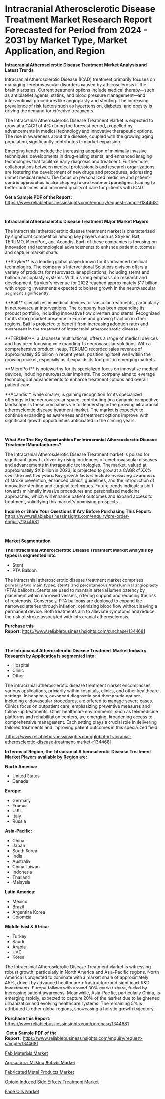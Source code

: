 <p><h1>Intracranial Atherosclerotic Disease Treatment Market Research Report Forecasted for Period from 2024 -  2031 by Market Type, Market Application, and Region</h1></p><p><strong>Intracranial Atherosclerotic Disease Treatment Market Analysis and Latest Trends</strong></p>
<p><p>Intracranial Atherosclerotic Disease (ICAD) treatment primarily focuses on managing cerebrovascular disorders caused by atherosclerosis in the brain's arteries. Current treatment options include medical therapy—such as antiplatelet agents, statins, and blood pressure management—and interventional procedures like angioplasty and stenting. The increasing prevalence of risk factors such as hypertension, diabetes, and obesity is driving the demand for effective treatments.</p><p>The Intracranial Atherosclerotic Disease Treatment Market is expected to grow at a CAGR of 4% during the forecast period, propelled by advancements in medical technology and innovative therapeutic options. The rise in awareness about the disease, coupled with the growing aging population, significantly contributes to market expansion. </p><p>Emerging trends include the increasing adoption of minimally invasive techniques, developments in drug-eluting stents, and enhanced imaging technologies that facilitate early diagnosis and treatment. Furthermore, collaborations between medical professionals and research organizations are fostering the development of new drugs and procedures, addressing unmet medical needs. The focus on personalized medicine and patient-centric approaches is also shaping future treatment paradigms, leading to better outcomes and improved quality of care for patients with ICAD.</p></p>
<p><strong>Get a Sample PDF of the Report:&nbsp;</strong> <a href="https://www.reliablebusinessinsights.com/enquiry/request-sample/1344681?utm_campaign=1109&utm_medium=2&utm_source=Github&utm_content=ia&utm_term=03102024&utm_id=intracranial-atherosclerotic-disease-treatment">https://www.reliablebusinessinsights.com/enquiry/request-sample/1344681</a></p>
<p>&nbsp;</p>
<p><strong>Intracranial Atherosclerotic Disease Treatment Major Market Players</strong></p>
<p><p>The intracranial atherosclerotic disease treatment market is characterized by significant competition among key players such as Stryker, Balt, TERUMO, MicroPort, and Acandis. Each of these companies is focusing on innovation and technological advancements to enhance patient outcomes and capture market share.</p><p>**Stryker** is a leading global player known for its advanced medical technologies. The company's Interventional Solutions division offers a variety of products for neurovascular applications, including stents and balloon angioplasty systems. With a strong emphasis on research and development, Stryker's revenue for 2022 reached approximately $17 billion, with ongoing investments expected to bolster growth in the neurovascular segment significantly.</p><p>**Balt** specializes in medical devices for vascular treatments, particularly in neurovascular interventions. The company has been expanding its product portfolio, including innovative flow diverters and stents. Recognized for its strong market presence in Europe and growing traction in other regions, Balt is projected to benefit from increasing adoption rates and awareness in the treatment of intracranial atherosclerotic disease.</p><p>**TERUMO**, a Japanese multinational, offers a range of medical devices and has been focusing on expanding its neurovascular solutions. With a comprehensive product lineup, TERUMO recorded sales revenue of approximately $5 billion in recent years, positioning itself well within the growing market, especially as it expands its footprint in emerging markets.</p><p>**MicroPort** is noteworthy for its specialized focus on innovative medical devices, including neurovascular implants. The company aims to leverage technological advancements to enhance treatment options and overall patient care. </p><p>**Acandis**, while smaller, is gaining recognition for its specialized offerings in the neurovascular space, contributing to a dynamic competitive landscape as these companies vie for leadership in the growing intracranial atherosclerotic disease treatment market. The market is expected to continue expanding as awareness and treatment options improve, with significant growth opportunities anticipated in the coming years.</p></p>
<p>&nbsp;</p>
<p><strong>What Are The Key Opportunities For Intracranial Atherosclerotic Disease Treatment Manufacturers?</strong></p>
<p><p>The Intracranial Atherosclerotic Disease Treatment market is poised for significant growth, driven by rising incidences of cerebrovascular diseases and advancements in therapeutic technologies. The market, valued at approximately $X billion in 2023, is projected to grow at a CAGR of XX% over the next five years. Key growth factors include increasing awareness of stroke prevention, enhanced clinical guidelines, and the introduction of innovative stenting and surgical techniques. Future trends indicate a shift towards minimally invasive procedures and personalized medicine approaches, which will enhance patient outcomes and expand access to treatment, solidifying this market's promising prospects.</p></p>
<p><strong>Inquire or Share Your Questions If Any Before Purchasing This Report:</strong> <a href="https://www.reliablebusinessinsights.com/enquiry/pre-order-enquiry/1344681?utm_campaign=1109&utm_medium=2&utm_source=Github&utm_content=ia&utm_term=03102024&utm_id=intracranial-atherosclerotic-disease-treatment">https://www.reliablebusinessinsights.com/enquiry/pre-order-enquiry/1344681</a></p>
<p>&nbsp;</p>
<p><strong>Market Segmentation</strong></p>
<p><strong>The Intracranial Atherosclerotic Disease Treatment Market Analysis by types is segmented into:</strong></p>
<p><ul><li>Stent</li><li>PTA Balloon</li></ul></p>
<p><p>The intracranial atherosclerotic disease treatment market comprises primarily two main types: stents and percutaneous transluminal angioplasty (PTA) balloons. Stents are used to maintain arterial lumen patency by placement within narrowed vessels, offering support and reducing the risk of restenosis. Conversely, PTA balloons are deployed to expand the narrowed arteries through inflation, optimizing blood flow without leaving a permanent device. Both treatments aim to alleviate symptoms and reduce the risk of stroke associated with intracranial atherosclerosis.</p></p>
<p><strong>Purchase this Report:&nbsp;</strong><a href="https://www.reliablebusinessinsights.com/purchase/1344681?utm_campaign=1109&utm_medium=2&utm_source=Github&utm_content=ia&utm_term=03102024&utm_id=intracranial-atherosclerotic-disease-treatment">https://www.reliablebusinessinsights.com/purchase/1344681</a></p>
<p>&nbsp;</p>
<p><strong>The Intracranial Atherosclerotic Disease Treatment Market Industry Research by Application is segmented into:</strong></p>
<p><ul><li>Hospital</li><li>Clinic</li><li>Other</li></ul></p>
<p><p>The intracranial atherosclerotic disease treatment market encompasses various applications, primarily within hospitals, clinics, and other healthcare settings. In hospitals, advanced diagnostic and therapeutic options, including endovascular procedures, are offered to manage severe cases. Clinics focus on outpatient care, emphasizing preventive measures and follow-up treatments. Other healthcare environments, such as telemedicine platforms and rehabilitation centers, are emerging, broadening access to comprehensive management. Each setting plays a crucial role in delivering tailored treatments and improving patient outcomes in this specialized field.</p></p>
<p><a href="https://www.reliablebusinessinsights.com/global-intracranial-atherosclerotic-disease-treatment-market-r1344681?utm_campaign=1109&utm_medium=2&utm_source=Github&utm_content=ia&utm_term=03102024&utm_id=intracranial-atherosclerotic-disease-treatment">&nbsp;https://www.reliablebusinessinsights.com/global-intracranial-atherosclerotic-disease-treatment-market-r1344681</a></p>
<p><strong>In terms of Region, the Intracranial Atherosclerotic Disease Treatment Market Players available by Region are:</strong></p>
<p>
    <p> <strong> North America: </strong>
        <ul>
            <li>United States</li>
            <li>Canada</li>
        </ul>
        </p> 
    <p> <strong> Europe: </strong>
        <ul>
            <li>Germany</li>
            <li>France</li>
            <li>U.K.</li>
            <li>Italy</li>
            <li>Russia</li>
        </ul>
        </p> 
    <p> <strong> Asia-Pacific: </strong>
        <ul>
            <li>China</li>
            <li>Japan</li>
            <li>South Korea</li>
            <li>India</li>
            <li>Australia</li>
            <li>China Taiwan</li>
            <li>Indonesia</li>
            <li>Thailand</li>
            <li>Malaysia</li>
        </ul>
        </p> 
    <p> <strong> Latin America: </strong>
        <ul>
            <li>Mexico</li>
            <li>Brazil</li>
            <li>Argentina Korea</li>
            <li>Colombia</li>
        </ul>
        </p> 
    <p> <strong> Middle East & Africa: </strong>
        <ul>
            <li>Turkey</li>
            <li>Saudi</li>
            <li>Arabia</li>
            <li>UAE</li>
            <li>Korea</li>
        </ul>
    </p>
    </p>
<p><p>The Intracranial Atherosclerotic Disease Treatment Market is witnessing robust growth, particularly in North America and Asia-Pacific regions. North America is projected to dominate with a market share of approximately 45%, driven by advanced healthcare infrastructure and significant R&D investments. Europe follows with around 30% market share, fueled by increasing patient awareness. Meanwhile, Asia-Pacific, particularly China, is emerging rapidly, expected to capture 20% of the market due to heightened urbanization and evolving healthcare systems. The remaining 5% is attributed to other global regions, showcasing a holistic growth trajectory.</p></p>
<p><strong>Purchase this Report: </strong><a href="https://www.reliablebusinessinsights.com/purchase/1344681?utm_campaign=1109&utm_medium=2&utm_source=Github&utm_content=ia&utm_term=03102024&utm_id=intracranial-atherosclerotic-disease-treatment">https://www.reliablebusinessinsights.com/purchase/1344681</a></p>
<p>&nbsp;<strong>Get a Sample PDF of the Report:&nbsp;&nbsp;</strong><a href="https://www.reliablebusinessinsights.com/enquiry/request-sample/1344681?utm_campaign=1109&utm_medium=2&utm_source=Github&utm_content=ia&utm_term=03102024&utm_id=intracranial-atherosclerotic-disease-treatment">https://www.reliablebusinessinsights.com/enquiry/request-sample/1344681</a></p>
<p><strong></strong></p>
<p><p><a href="https://www.linkedin.com/pulse/global-fab-materials-market-trends-analysis-future-growth-eid6e?trackingId=0zTHkfAxQ%2Fam8SVkEwmYPw%3D%3D&utm_campaign=1109&utm_medium=2&utm_source=Github&utm_content=ia&utm_term=03102024&utm_id=intracranial-atherosclerotic-disease-treatment">Fab Materials Market</a></p><p><a href="https://github.com/MarilynDouglas476/Market-Research-Report-List-1/blob/main/agricultural-milking-robots-market.md?utm_campaign=1109&utm_medium=2&utm_source=Github&utm_content=ia&utm_term=03102024&utm_id=intracranial-atherosclerotic-disease-treatment">Agricultural Milking Robots Market</a></p><p><a href="https://www.linkedin.com/pulse/global-fabricated-metal-products-industry-research-x75ye?trackingId=iodZ2VvbQCGp4ET70yaCvw%3D%3D&utm_campaign=1109&utm_medium=2&utm_source=Github&utm_content=ia&utm_term=03102024&utm_id=intracranial-atherosclerotic-disease-treatment">Fabricated Metal Products Market</a></p><p><a href="https://github.com/MelgarBasny/Market-Research-Report-List-1/blob/main/opioid-induced-side-effects-treatment-market.md?utm_campaign=1109&utm_medium=2&utm_source=Github&utm_content=ia&utm_term=03102024&utm_id=intracranial-atherosclerotic-disease-treatment">Opioid Induced Side Effects Treatment Market</a></p><p><a href="https://www.linkedin.com/pulse/face-oils-market-size-growing-cagr-93-report-covers-analysis-egixf?utm_campaign=1109&utm_medium=2&utm_source=Github&utm_content=ia&utm_term=03102024&utm_id=intracranial-atherosclerotic-disease-treatment">Face Oils Market</a></p></p>